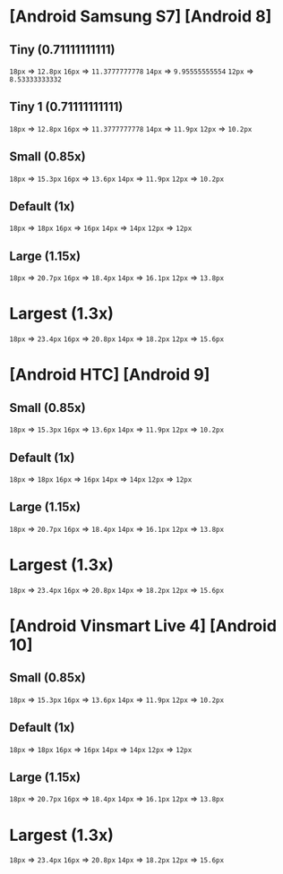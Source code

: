 # [Android Samsung S7] [Android 8]
## Tiny (0.71111111111)
`18px` => `12.8px`
`16px` => `11.3777777778`
`14px` => `9.95555555554`
`12px` => `8.53333333332`

## Tiny 1 (0.71111111111)
`18px` => `12.8px`
`16px` => `11.3777777778`
`14px` => `11.9px`
`12px` => `10.2px`

## Small (0.85x)
`18px` => `15.3px`
`16px` => `13.6px`
`14px` => `11.9px`
`12px` => `10.2px`

## Default (1x)
`18px` => `18px`
`16px` => `16px`
`14px` => `14px`
`12px` => `12px`

## Large (1.15x)
`18px` => `20.7px`
`16px` => `18.4px`
`14px` => `16.1px`
`12px` => `13.8px`

# Largest (1.3x)
`18px` => `23.4px`
`16px` => `20.8px`
`14px` => `18.2px`
`12px` => `15.6px`

# [Android HTC] [Android 9]
## Small (0.85x)
`18px` => `15.3px`
`16px` => `13.6px`
`14px` => `11.9px`
`12px` => `10.2px`

## Default (1x)
`18px` => `18px`
`16px` => `16px`
`14px` => `14px`
`12px` => `12px`

## Large (1.15x)
`18px` => `20.7px`
`16px` => `18.4px`
`14px` => `16.1px`
`12px` => `13.8px`

# Largest (1.3x)
`18px` => `23.4px`
`16px` => `20.8px`
`14px` => `18.2px`
`12px` => `15.6px`

# [Android Vinsmart Live 4] [Android 10]
## Small (0.85x)
`18px` => `15.3px`
`16px` => `13.6px`
`14px` => `11.9px`
`12px` => `10.2px`

## Default (1x)
`18px` => `18px`
`16px` => `16px`
`14px` => `14px`
`12px` => `12px`

## Large (1.15x)
`18px` => `20.7px`
`16px` => `18.4px`
`14px` => `16.1px`
`12px` => `13.8px`

# Largest (1.3x)
`18px` => `23.4px`
`16px` => `20.8px`
`14px` => `18.2px`
`12px` => `15.6px`